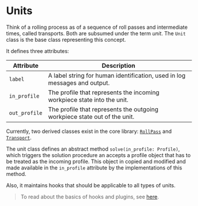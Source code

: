 # Units

Think of a rolling process as of a sequence of roll passes and intermediate times, called transports. Both are subsumed
under the term *unit*. The `Unit` class is the base class representing this concept.

It defines three attributes:

| Attribute     | Description                                                               |
|---------------|---------------------------------------------------------------------------|
| `label`       | A label string for human identification, used in log messages and output. |
| `in_profile`  | The profile that represents the incoming workpiece state into the unit.   |
| `out_profile` | The profile that represents the outgoing workpiece state out of the unit. |

Currently, two derived classes exist in the core library: [`RollPass`](roll_pass.md) and [`Transport`](transport.md).

The unit class defines an abstract method `solve(in_profile: Profile)`, which triggers the solution procedure an accepts
a profile object that has to be treated as the incoming profile. This object in copied and modified and made available
in the `in_profile` attribute by the implementations of this method.

Also, it maintains hooks that should be applicable to all types of units.

> To read about the basics of hooks and plugins, see [here](../plugins.md).
